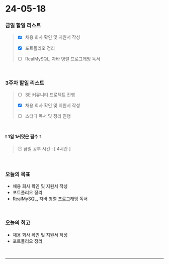 # 24-05-18
### 금일 할일 리스트
> - [x]  채용 회사 확인 및 지원서 작성
>
> - [x]  포트폴리오 정리
>
> - [ ]  RealMySQL, 자바 병렬 프로그래밍 독서

<br/>

### 3주차 할일 리스트  
> - [ ]  SE 커뮤니티 프로젝트 진행
>
> - [x]  채용 회사 확인 및 지원서 작성
>
> - [ ]  스터디 독서 및 정리 진행

<br/>

❗ **1일 1커밋은 필수** ❗
> 🕒 금일 공부 시간 : [ 4시간 ]

<br/>

### 오늘의 목표
- 채용 회사 확인 및 지원서 작성
- 포트폴리오 정리
- RealMySQL, 자바 병렬 프로그래밍 독서


<br>

### 오늘의 회고
- 채용 회사 확인 및 지원서 작성
- 포트폴리오 정리


<br/>

------------  
